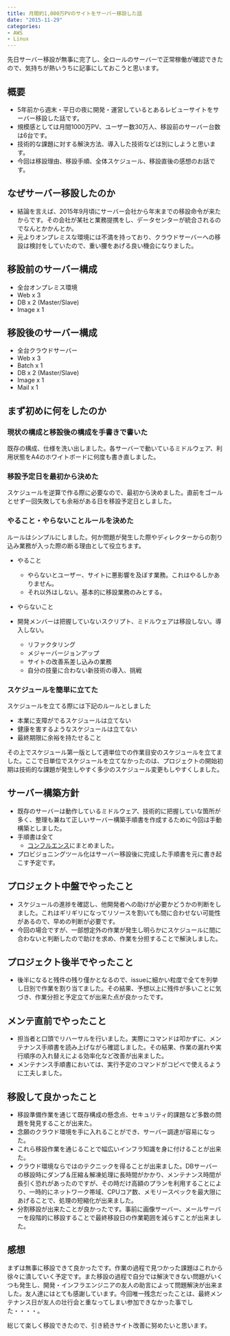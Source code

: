 ```yaml
---
title: 月間約1,000万PVのサイトをサーバー移設した話
date: "2015-11-29"
categories: 
- AWS
- Linux
---
```


先日サーバー移設が無事に完了し、全ロールのサーバーで正常稼働が確認できたので、気持ちが熱いうちに記事にしておこうと思います。

## 概要

*  5年前から週末・平日の夜に開発・運営しているとあるレビューサイトをサーバー移設した話です。
*  規模感としては月間1000万PV、ユーザー数30万人、移設前のサーバー台数は6台です。
*  技術的な課題に対する解決方法、導入した技術などは別にしようと思います。
*  今回は移設理由、移設手順、全体スケジュール、移設直後の感想のお話です。

## なぜサーバー移設したのか

*  結論を言えば、2015年9月頃にサーバー会社から年末までの移設命令が来たからです。その会社が某社と業務提携をし、データセンターが統合されるのでなんとかかんとか。
*  元よりオンプレミスな環境には不満を持っており、クラウドサーバーへの移設は検討をしていたので、重い腰をあげる良い機会になりました。

## 移設前のサーバー構成

*  全台オンプレミス環境
*  Web x 3
*  DB x 2 (Master/Slave)
*  Image x 1

## 移設後のサーバー構成

*  全台クラウドサーバー
*  Web x 3
*  Batch x 1
*  DB x 2 (Master/Slave)
*  Image x 1
*  Mail x 1

## まず初めに何をしたのか

### 現状の構成と移設後の構成を手書きで書いた

既存の構成、仕様を洗い出しました。各サーバーで動いているミドルウェア、利用状態をA4のホワイトボードに何度も書き直しました。

### 移設予定日を最初から決めた

スケジュールを逆算で作る際に必要なので、最初から決めました。直前をゴールとせず一回失敗しても余裕がある日を移設予定日としました。


### やること・やらないことルールを決めた

ルールはシンプルにしました。何か問題が発生した際やディレクターからの割り込み業務が入った際の断る理由として役立ちます。

*  やること
    *  やらないとユーザー、サイトに悪影響を及ぼす業務。これはやるしかありません。
    *  それ以外はしない。基本的に移設業務のみとする。
*  やらないこと

*  開発メンバーは把握していないスクリプト、ミドルウェアは移設しない。導入しない。
    *  リファクタリング
    *  メジャーバージョンアップ
    *  サイトの改善系差し込みの業務
    *  自分の技量に合わない新技術の導入、挑戦

### スケジュールを簡単に立てた

スケジュールを立てる際には下記のルールとしました

*  本業に支障がでるスケジュールは立てない
*  健康を害するようなスケジュールは立てない
*  最終期限に余裕を持たせること

その上でスケジュール第一版として週単位での作業目安のスケジュールを立てました。ここで日単位でスケジュールを立てなかったのは、プロジェクトの開始初期は技術的な課題が発生しやすく多少のスケジュール変更もしやすくしました。

## サーバー構築方針

*  既存のサーバーは動作しているミドルウェア、技術的に把握していな箇所が多く、整理も兼ねて正しいサーバー構築手順書を作成するために今回は手動構築としました。
*  手順書は全て
   * [コンフルエンス](https://ja.atlassian.com/software/confluence/)にまとめました。
*  プロビジョニングツール化はサーバー移設後に完成した手順書を元に書き起こす予定です。

## プロジェクト中盤でやったこと

*  スケジュールの進捗を確認し、他開発者への助けが必要かどうかの判断をしました。これはギリギリになってリソースを割いても間に合わせない可能性があるので、早めの判断が必要です。
*  今回の場合ですが、一部想定外の作業が発生し明らかにスケジュールに間に合わないと判断したので助けを求め、作業を分担することで解決しました。

## プロジェクト後半でやったこと

*  後半になると残件の残り僅かとなるので、issueに細かい粒度で全てを列挙し日別で作業を割り当てました。その結果、予想以上に残件が多いことに気づき、作業分担と予定立てが出来た点が良かったです。

## メンテ直前でやったこと

*  担当者と口頭でリハーサルを行いました。実際にコマンドは叩かずに、メンテナンス手順書を読み上げながら確認しました。その結果、作業の漏れや実行順序の入れ替えによる効率化など改善が出来ました。
*  メンテナンス手順書においては、実行予定のコマンドがコピペで使えるように工夫しました。

## 移設して良かったこと

*  移設準備作業を通じて既存構成の懸念点、セキュリティ的課題など多数の問題を発見することが出来た。
*  念願のクラウド環境を手に入れることができ、サーバー調達が容易になった。
*  これら移設作業を通じることで幅広いインフラ知識を身に付けることが出来た。
*  クラウド環境ならではのテクニックを得ることが出来ました。DBサーバーの移設時にダンプ＆圧縮＆解凍処理に長時間がかかり、メンテナンス時間が長引く恐れがあったのですが、その時だけ高額のプランを利用することにより、一時的にネットワーク帯域、CPUコア数、メモリースペックを最大限にあげることで、処理の短縮化が出来ました。
*  分割移設が出来たことが良かったです。事前に画像サーバー、メールサーバーを段階的に移設することで最終移設日の作業範囲を減らすことが出来ました。

## 感想

まずは無事に移設できて良かったです。作業の過程で見つかった課題はこれから徐々に潰していく予定です。また移設の過程で自分では解決できない問題がいくつも発生し、開発・インフラエンジニアの友人の助言によって問題解決が出来ました。友人達にはとても感謝しています。今回唯一残念だったことは、最終メンテナンス日が友人の壮行会と重なってしまい参加できなかった事でした・・・・。

総じて楽しく移設できたので、引き続きサイト改善に努めたいと思います。